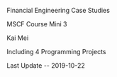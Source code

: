 Financial Engineering Case Studies 

MSCF Course Mini 3

Kai Mei

Including 4 Programming Projects

Last Update -- 2019-10-22